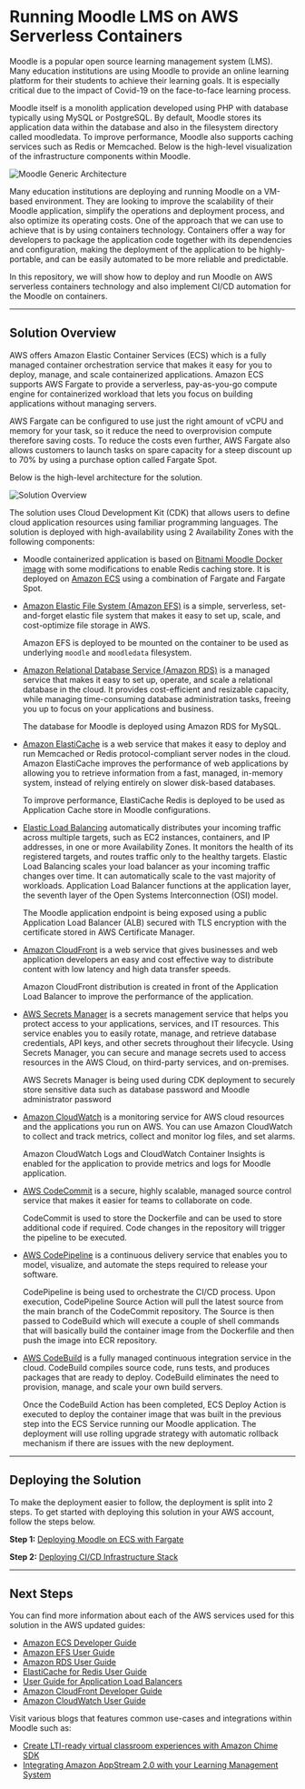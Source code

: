 # Running Moodle LMS on AWS Serverless Containers

Moodle is a popular open source learning management system (LMS). Many education institutions are using Moodle to provide an online learning platform for their students to achieve their learning goals. It is especially critical due to the impact of Covid-19 on the face-to-face learning process.

Moodle itself is a monolith application developed using PHP with database typically using MySQL or PostgreSQL. By default, Moodle stores its application data within the database and also in the filesystem directory called moodledata. To improve performance, Moodle also supports caching services such as Redis or Memcached. Below is the high-level visualization of the infrastructure components within Moodle.

![Moodle Generic Architecture](/docs/images/moodle-generic-architecture.jpg "Moodle Generic Architecture")

Many education institutions are deploying and running Moodle on a VM-based environment. They are looking to improve the scalability of their Moodle application, simplify the operations and deployment process, and also optimize its operating costs. One of the approach that we can use to achieve that is by using containers technology. Containers offer a way for developers to package the application code together with its dependencies and configuration, making the deployment of the application to be highly-portable, and can be easily automated to be more reliable and predictable.

In this repository, we will show how to deploy and run Moodle on AWS serverless containers technology and also implement CI/CD automation for the Moodle on containers.

___

## Solution Overview

AWS offers Amazon Elastic Container Services (ECS) which is a fully managed container orchestration service that makes it easy for you to deploy, manage, and scale containerized applications. Amazon ECS supports AWS Fargate to provide a serverless, pay-as-you-go compute engine for containerized workload that lets you focus on building applications without managing servers. 

AWS Fargate can be configured to use just the right amount of vCPU and memory for your task, so it reduce the need to overprovision compute therefore saving costs. To reduce the costs even further, AWS Fargate also allows customers to launch tasks on spare capacity for a steep discount up to 70% by using a purchase option called Fargate Spot.

Below is the high-level architecture for the solution.

![Solution Overview](/docs/images/solution-overview.jpg "Solution Overview")

The solution uses Cloud Development Kit (CDK) that allows users to define cloud application resources using familiar programming languages. The solution is deployed with high-availability using 2 Availability Zones with the following components:
- Moodle containerized application is based on [Bitnami Moodle Docker image](https://github.com/bitnami/bitnami-docker-moodle) with some modifications to enable Redis caching store. It is deployed on [Amazon ECS](https://aws.amazon.com/ecs/) using a combination of Fargate and Fargate Spot.
- [Amazon Elastic File System (Amazon EFS)](https://aws.amazon.com/efs/) is a simple, serverless, set-and-forget elastic file system that makes it easy to set up, scale, and cost-optimize file storage in AWS. 
  
  Amazon EFS is deployed to be mounted on the container to be used as underlying `moodle` and `moodledata` filesystem.
- [Amazon Relational Database Service (Amazon RDS)](https://aws.amazon.com/rds/) is a managed service that makes it easy to set up, operate, and scale a relational database in the cloud. It provides cost-efficient and resizable capacity, while managing time-consuming database administration tasks, freeing you up to focus on your applications and business. 

  The database for Moodle is deployed using Amazon RDS for MySQL.
- [Amazon ElastiCache](https://aws.amazon.com/elasticache/) is a web service that makes it easy to deploy and run Memcached or Redis protocol-compliant server nodes in the cloud. Amazon ElastiCache improves the performance of web applications by allowing you to retrieve information from a fast, managed, in-memory system, instead of relying entirely on slower disk-based databases. 

  To improve performance, ElastiCache Redis is deployed to be used as Application Cache store in Moodle configurations.
- [Elastic Load Balancing](https://aws.amazon.com/elasticloadbalancing/) automatically distributes your incoming traffic across multiple targets, such as EC2 instances, containers, and IP addresses, in one or more Availability Zones. It monitors the health of its registered targets, and routes traffic only to the healthy targets. Elastic Load Balancing scales your load balancer as your incoming traffic changes over time. It can automatically scale to the vast majority of workloads. Application Load Balancer functions at the application layer, the seventh layer of the Open Systems Interconnection (OSI) model. 

  The Moodle application endpoint is being exposed using a public Application Load Balancer (ALB) secured with TLS encryption with the certificate stored in AWS Certificate Manager.
- [Amazon CloudFront](https://aws.amazon.com/cloudfront/) is a web service that gives businesses and web application developers an easy and cost effective way to distribute content with low latency and high data transfer speeds. 

  Amazon CloudFront distribution is created in front of the Application Load Balancer to improve the performance of the application.
- [AWS Secrets Manager](https://aws.amazon.com/secrets-manager/) is a secrets management service that helps you protect access to your applications, services, and IT resources. This service enables you to easily rotate, manage, and retrieve database credentials, API keys, and other secrets throughout their lifecycle. Using Secrets Manager, you can secure and manage secrets used to access resources in the AWS Cloud, on third-party services, and on-premises. 

  AWS Secrets Manager is being used during CDK deployment to securely store sensitive data such as database password and Moodle administrator password
- [Amazon CloudWatch](https://aws.amazon.com/cloudwatch/) is a monitoring service for AWS cloud resources and the applications you run on AWS. You can use Amazon CloudWatch to collect and track metrics, collect and monitor log files, and set alarms. 

  Amazon CloudWatch Logs and CloudWatch Container Insights is enabled for the application to provide metrics and logs for Moodle application.

- [AWS CodeCommit](https://aws.amazon.com/codecommit/) is a secure, highly scalable, managed source control service that makes it easier for teams to collaborate on code. 

  CodeCommit is used to store the Dockerfile and can be used to store additional code if required. Code changes in the repository will trigger the pipeline to be executed.
- [AWS CodePipeline](https://aws.amazon.com/codepipeline/) is a continuous delivery service that enables you to model, visualize, and automate the steps required to release your software. 

  CodePipeline is being used to orchestrate the CI/CD process. Upon execution, CodePipeline Source Action will pull the latest source from the main branch of the CodeCommit repository. The Source is then passed to CodeBuild which will execute a couple of shell commands that will basically build the container image from the Dockerfile and then push the image into ECR repository.

- [AWS CodeBuild](https://aws.amazon.com/codebuild/) is a fully managed continuous integration service in the cloud. CodeBuild compiles source code, runs tests, and produces packages that are ready to deploy. CodeBuild eliminates the need to provision, manage, and scale your own build servers. 

  Once the CodeBuild Action has been completed, ECS Deploy Action is executed to deploy the container image that was built in the previous step into the ECS Service running our Moodle application. The deployment will use rolling upgrade strategy with automatic rollback mechanism if there are issues with the new deployment.

___

## Deploying the Solution

To make the deployment easier to follow, the deployment is split into 2 steps. To get started with deploying this solution in your AWS account, follow the steps below.

**Step 1:** [Deploying Moodle on ECS with Fargate](src/cdk/README.md)

**Step 2:** [Deploying CI/CD Infrastructure Stack](src/cicd/README.md)

___

## Next Steps

You can find more information about each of the AWS services used for this solution in the AWS updated guides:
- [Amazon ECS Developer Guide](https://docs.aws.amazon.com/AmazonECS/latest/developerguide/Welcome.html)
- [Amazon EFS User Guide](https://docs.aws.amazon.com/efs/latest/ug/whatisefs.html)
- [Amazon RDS User Guide](https://docs.aws.amazon.com/AmazonRDS/latest/UserGuide/Welcome.html)
- [ElastiCache for Redis User Guide](https://docs.aws.amazon.com/AmazonElastiCache/latest/red-ug/SelectEngine.html)
- [User Guide for Application Load Balancers](https://docs.aws.amazon.com/elasticloadbalancing/latest/application/introduction.html)
- [Amazon CloudFront Developer Guide](https://docs.aws.amazon.com/AmazonCloudFront/latest/DeveloperGuide/Introduction.html)
- [Amazon CloudWatch User Guide](https://docs.aws.amazon.com/AmazonCloudWatch/latest/monitoring/WhatIsCloudWatch.html)

Visit various blogs that features common use-cases and integrations within Moodle such as:
- [Create LTI-ready virtual classroom experiences with Amazon Chime SDK](https://aws.amazon.com/blogs/business-productivity/create-lti-ready-virtual-classroom-experiences-with-amazon-chime-sdk/)
- [Integrating Amazon AppStream 2.0 with your Learning Management System](https://aws.amazon.com/blogs/publicsector/integrating-amazon-appstream-2-0-with-your-learning-management-system/)

